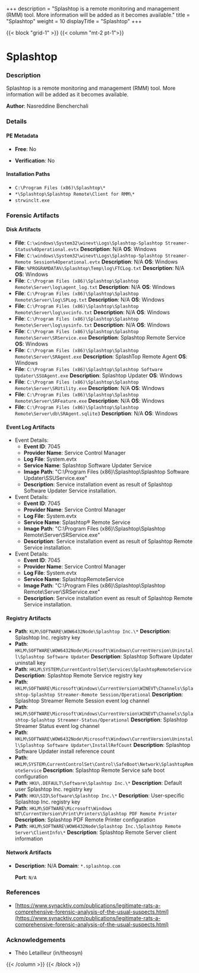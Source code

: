 +++
description = "Splashtop is a remote monitoring and management (RMM) tool. More information will be added as it becomes available."
title = "Splashtop"
weight = 10
displayTitle = "Splashtop"
+++


{{< block "grid-1" >}}
{{< column "mt-2 pt-1">}}

# Splashtop


### Description

Splashtop is a remote monitoring and management (RMM) tool. More information will be added as it becomes available.

**Author**: Nasreddine Bencherchali



### Details


#### PE Metadata


- **Free**: No

- **Verification**: No




#### Installation Paths
- `C:\Program Files (x86)\Splashtop\*`
- `*\Splashtop\Splashtop Remote\Client for RMM\*`
- `strwinclt.exe`

### Forensic Artifacts

#### Disk Artifacts
- **File**: `C:\windows\System32\winevt\Logs\Splashtop-Splashtop Streamer-Status%4Operational.evtx`
  **Description**: N/A
  **OS**: Windows
- **File**: `C:\windows\System32\winevt\Logs\Splashtop-Splashtop Streamer-Remote Session%4Operational.evtx`
  **Description**: N/A
  **OS**: Windows
- **File**: `%PROGRAMDATA%\Splashtop\Temp\log\FTCLog.txt`
  **Description**: N/A
  **OS**: Windows
- **File**: `C:\Program Files (x86)\Splashtop\Splashtop Remote\Server\log\agent_log.txt`
  **Description**: N/A
  **OS**: Windows
- **File**: `C:\Program Files (x86)\Splashtop\Splashtop Remote\Server\log\SPLog.txt`
  **Description**: N/A
  **OS**: Windows
- **File**: `C:\Program Files (x86)\Splashtop\Splashtop Remote\Server\log\svcinfo.txt`
  **Description**: N/A
  **OS**: Windows
- **File**: `C:\Program Files (x86)\Splashtop\Splashtop Remote\Server\log\sysinfo.txt`
  **Description**: N/A
  **OS**: Windows
- **File**: `C:\Program Files (x86)\Splashtop\Splashtop Remote\Server\SRService.exe`
  **Description**: Splashtop Remote Service
  **OS**: Windows
- **File**: `C:\Program Files (x86)\Splashtop\Splashtop Remote\Server\SRAgent.exe`
  **Description**: SplashTop Remote Agent
  **OS**: Windows
- **File**: `C:\Program Files (x86)\Splashtop\Splashtop Software Updater\SSUAgent.exe`
  **Description**: Splashtop Updater
  **OS**: Windows
- **File**: `C:\Program Files (x86)\Splashtop\Splashtop Remote\Server\SRUtility.exe`
  **Description**: N/A
  **OS**: Windows
- **File**: `C:\Program Files (x86)\Splashtop\Splashtop Remote\Server\SRFeature.exe`
  **Description**: N/A
  **OS**: Windows
- **File**: `C:\Program Files (x86)\Splashtop\Splashtop Remote\Server\db\SRAgent.sqlite3`
  **Description**: N/A
  **OS**: Windows

#### Event Log Artifacts
- Event Details:
  - **Event ID**: 7045
  - **Provider Name**: Service Control Manager
  - **Log File**: System.evtx
  - **Service Name**: Splashtop Software Updater Service
  - **Image Path**: "C:\\Program Files (x86)\\Splashtop\\Splashtop Software Updater\\SSUService.exe"
  - **Description**: Service installation event as result of Splashtop Software Updater Service installation.
- Event Details:
  - **Event ID**: 7045
  - **Provider Name**: Service Control Manager
  - **Log File**: System.evtx
  - **Service Name**: Splashtop® Remote Service
  - **Image Path**: "C:\\Program Files (x86)\\Splashtop\\Splashtop Remote\\Server\\SRService.exe"
  - **Description**: Service installation event as result of Splashtop Remote Service installation.
- Event Details:
  - **Event ID**: 7045
  - **Provider Name**: Service Control Manager
  - **Log File**: System.evtx
  - **Service Name**: SplashtopRemoteService
  - **Image Path**: "C:\\Program Files (x86)\\Splashtop\\Splashtop Remote\\Server\\SRService.exe"
  - **Description**: Service installation event as result of Splashtop Remote Service installation.

#### Registry Artifacts
- **Path**: `KLM\SOFTWARE\WOW6432Node\Splashtop Inc.\*`
  **Description**: Splashtop Inc. registry key
- **Path**: `HKLM\SOFTWARE\WOW6432Node\Microsoft\Windows\CurrentVersion\Uninstall\Splashtop Software Updater`
  **Description**: Splashtop Software Updater uninstall key
- **Path**: `HKLM\SYSTEM\CurrentControlSet\Services\SplashtopRemoteService`
  **Description**: Splashtop Remote Service registry key
- **Path**: `HKLM\SOFTWARE\Microsoft\Windows\CurrentVersion\WINEVT\Channels\Splashtop-Splashtop Streamer-Remote Session/Operational`
  **Description**: Splashtop Streamer Remote Session event log channel
- **Path**: `HKLM\SOFTWARE\Microsoft\Windows\CurrentVersion\WINEVT\Channels\Splashtop-Splashtop Streamer-Status/Operational`
  **Description**: Splashtop Streamer Status event log channel
- **Path**: `HKLM\SOFTWARE\WOW6432Node\Microsoft\Windows\CurrentVersion\Uninstall\Splashtop Software Updater\InstallRefCount`
  **Description**: Splashtop Software Updater install reference count
- **Path**: `HKLM\SYSTEM\CurrentControlSet\Control\SafeBoot\Network\SplashtopRemoteService`
  **Description**: Splashtop Remote Service safe boot configuration
- **Path**: `HKU\.DEFAULT\Software\Splashtop Inc.\*`
  **Description**: Default user Splashtop Inc. registry key
- **Path**: `HKU\SID\Software\Splashtop Inc.\*`
  **Description**: User-specific Splashtop Inc. registry key
- **Path**: `HKLM\SOFTWARE\Microsoft\Windows NT\CurrentVersion\Print\Printers\Splashtop PDF Remote Printer`
  **Description**: Splashtop PDF Remote Printer configuration
- **Path**: `HKLM\SOFTWARE\WOW6432Node\Splashtop Inc.\Splashtop Remote Server\ClientInfo\*`
  **Description**: Splashtop Remote Server client information

#### Network Artifacts

- **Description**: N/A
  **Domain**:
    `*.splashtop.com`

  **Port**: `N/A`




### References
- [https://www.synacktiv.com/publications/legitimate-rats-a-comprehensive-forensic-analysis-of-the-usual-suspects.html](https://www.synacktiv.com/publications/legitimate-rats-a-comprehensive-forensic-analysis-of-the-usual-suspects.html)

### Acknowledgements
- Théo Letailleur (in/theosyn)

{{< /column >}}
{{< /block >}}
